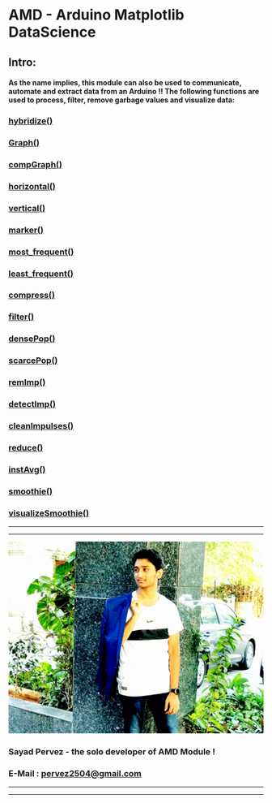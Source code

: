 # AMD - Arduino Matplotlib DataScience
## Intro:
#### As the name implies, this module can also be used to communicate, automate and extract data from an Arduino !! The following functions are used to process, filter, remove garbage values and visualize data:

### [hybridize()](https://github.com/SayadPervez/AMD-SEPERATE-DOCUMENTATION/blob/master/DataScience/hybrids.md)
### [Graph()](https://github.com/SayadPervez/AMD-SEPERATE-DOCUMENTATION/blob/master/DataScience/Graph.md)
### [compGraph()](https://github.com/SayadPervez/AMD-SEPERATE-DOCUMENTATION/blob/master/DataScience/compGraph.md)
### [horizontal()](https://github.com/SayadPervez/AMD-SEPERATE-DOCUMENTATION/blob/master/DataScience/horizontal.md)
### [vertical()](https://github.com/SayadPervez/AMD-SEPERATE-DOCUMENTATION/blob/master/DataScience/vertical.md)
### [marker()](https://github.com/SayadPervez/AMD-SEPERATE-DOCUMENTATION/blob/master/DataScience/marker.md)
### [most_frequent()](https://github.com/SayadPervez/AMD-SEPERATE-DOCUMENTATION/blob/master/DataScience/most_frequent.md)
### [least_frequent()](https://github.com/SayadPervez/AMD-SEPERATE-DOCUMENTATION/blob/master/DataScience/least_frequent.md)
### [compress()](https://github.com/SayadPervez/AMD-SEPERATE-DOCUMENTATION/blob/master/DataScience/compress.md)
### [filter()](https://github.com/SayadPervez/AMD-SEPERATE-DOCUMENTATION/blob/master/DataScience/filter.md)
### [densePop()](https://github.com/SayadPervez/AMD-SEPERATE-DOCUMENTATION/blob/master/DataScience/densePop.md)
### [scarcePop()](https://github.com/SayadPervez/AMD-SEPERATE-DOCUMENTATION/blob/master/DataScience/scarcePop.md)
### [remImp()](https://github.com/SayadPervez/AMD-SEPERATE-DOCUMENTATION/blob/master/DataScience/remImp.md)
### [detectImp()](https://github.com/SayadPervez/AMD-SEPERATE-DOCUMENTATION/blob/master/DataScience/detectImp.md)
### [cleanImpulses()](https://github.com/SayadPervez/AMD-SEPERATE-DOCUMENTATION/blob/master/DataScience/cleanImpulses.md)
### [reduce()](https://github.com/SayadPervez/AMD-SEPERATE-DOCUMENTATION/blob/master/DataScience/reduce.md)
### [instAvg()](https://github.com/SayadPervez/AMD-SEPERATE-DOCUMENTATION/blob/master/DataScience/instAbd.md)
### [smoothie()](https://github.com/SayadPervez/AMD-SEPERATE-DOCUMENTATION/blob/master/DataScience/smoothie.md)
### [visualizeSmoothie()](https://github.com/SayadPervez/AMD-SEPERATE-DOCUMENTATION/blob/master/DataScience/visualizeSmoothie.md)
___
___
![Mr_Handsome](https://github.com/SayadPervez/AMD-SEPERATE-DOCUMENTATION/blob/master/IMG_20190225_150001_460.jpg?raw=true)
### Sayad Pervez - the solo developer of AMD Module !
### E-Mail : [pervez2504@gmail.com](pervez2504@gmail.com)
___
___
